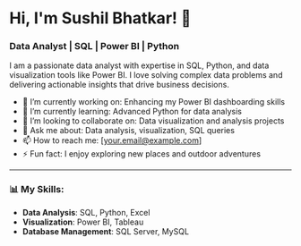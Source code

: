 # Hi, I'm Sushil Bhatkar! 👋

### Data Analyst | SQL | Power BI | Python

I am a passionate data analyst with expertise in SQL, Python, and data visualization tools like Power BI. I love solving complex data problems and delivering actionable insights that drive business decisions. 

- 🔭 I’m currently working on: Enhancing my Power BI dashboarding skills
- 🌱 I’m currently learning: Advanced Python for data analysis
- 👯 I’m looking to collaborate on: Data visualization and analysis projects
- 💬 Ask me about: Data analysis, visualization, SQL queries
- 📫 How to reach me: [your.email@example.com]
- ⚡ Fun fact: I enjoy exploring new places and outdoor adventures

---

### 📊 My Skills:
- **Data Analysis**: SQL, Python, Excel
- **Visualization**: Power BI, Tableau
- **Database Management**: SQL Server, MySQL

